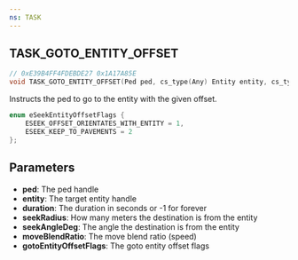 ```yaml
---
ns: TASK
---
```

## TASK_GOTO_ENTITY_OFFSET

```c
// 0xE39B4FF4FDEBDE27 0x1A17A85E
void TASK_GOTO_ENTITY_OFFSET(Ped ped, cs_type(Any) Entity entity, cs_type(Any) int duration, float seekRadius, float seekAngleDeg, float moveBlendRatio, int gotoEntityOffsetFlags);
```

Instructs the ped to go to the entity with the given offset.

```cpp
enum eSeekEntityOffsetFlags {
    ESEEK_OFFSET_ORIENTATES_WITH_ENTITY = 1,
    ESEEK_KEEP_TO_PAVEMENTS = 2
};
```

## Parameters
* **ped**: The ped handle
* **entity**: The target entity handle
* **duration**: The duration in seconds or -1 for forever
* **seekRadius**: How many meters the destination is from the entity
* **seekAngleDeg**: The angle the destination is from the entity
* **moveBlendRatio**: The move blend ratio (speed)
* **gotoEntityOffsetFlags**: The goto entity offset flags

